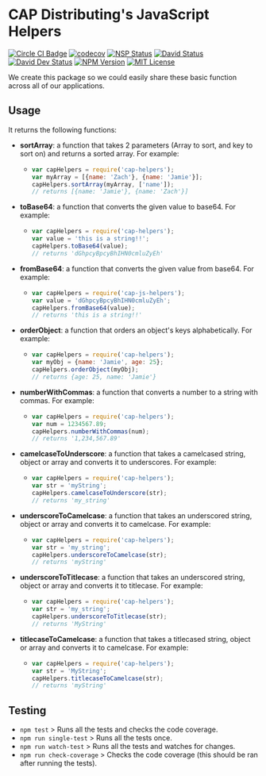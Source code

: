 # CAP Distributing's JavaScript Helpers

[![Circle CI Badge][circleci-badge]][circleci-link]
[![codecov][codecov-image]][codecov-link]
[![NSP Status][nsp-image]][nsp-link]
[![David Status][dependency-image]][dependency-link]
[![David Dev Status][dev-dependency-image]][dev-dependency-link]
[![NPM Version][npm-version-image]][npm-version-link]
[![MIT License][npm-license-image]][npm-license-link]

We create this package so we could easily share these basic function across all of our applications.


## Usage
It returns the following functions:
 * **sortArray**: a function that takes 2 parameters (Array to sort, and key to sort on) and returns a sorted array. For example:
    * ```js
      var capHelpers = require('cap-helpers');
      var myArray = [{name: 'Zach'}, {name: 'Jamie'}];
      capHelpers.sortArray(myArray, ['name']);
      // returns [{name: 'Jamie'}, {name: 'Zach'}]
      ```
 * **toBase64**: a function that converts the given value to base64. For example:
    * ```js
      var capHelpers = require('cap-helpers');
      var value = 'this is a string!!';
      capHelpers.toBase64(value);
      // returns 'dGhpcyBpcyBhIHN0cmluZyEh'
      ```
 * **fromBase64**: a function that converts the given value from base64. For example:
    * ```js
      var capHelpers = require('cap-js-helpers');
      var value = 'dGhpcyBpcyBhIHN0cmluZyEh';
      capHelpers.fromBase64(value);
      // returns 'this is a string!!'
      ```
 * **orderObject**: a function that orders an object's keys alphabetically. For example:
    * ```js
      var capHelpers = require('cap-helpers');
      var myObj = {name: 'Jamie', age: 25};
      capHelpers.orderObject(myObj);
      // returns {age: 25, name: 'Jamie'}
      ```
 * **numberWithCommas**: a function that converts a number to a string with commas. For example:
    * ```js
      var capHelpers = require('cap-helpers');
      var num = 1234567.89;
      capHelpers.numberWithCommas(num);
      // returns '1,234,567.89'
      ```
 * **camelcaseToUnderscore**: a function that takes a camelcased string, object or array and converts it to underscores. For example:
    * ```js
      var capHelpers = require('cap-helpers');
      var str = 'myString';
      capHelpers.camelcaseToUnderscore(str);
      // returns 'my_string'
      ```
 * **underscoreToCamelcase**: a function that takes an underscored string, object or array and converts it to camelcase. For example:
    * ```js
      var capHelpers = require('cap-helpers');
      var str = 'my_string';
      capHelpers.underscoreToCamelcase(str);
      // returns 'myString'
      ```
 * **underscoreToTitlecase**: a function that takes an underscored string, object or array and converts it to titlecase. For example:
    * ```js
      var capHelpers = require('cap-helpers');
      var str = 'my_string';
      capHelpers.underscoreToTitlecase(str);
      // returns 'MyString'
      ```
 * **titlecaseToCamelcase**: a function that takes a titlecased string, object or array and converts it to camelcase. For example:
    * ```js
      var capHelpers = require('cap-helpers');
      var str = 'MyString';
      capHelpers.titlecaseToCamelcase(str);
      // returns 'myString'
      ```


## Testing
 * `npm test` > Runs all the tests and checks the code coverage.
 * `npm run single-test` > Runs all the tests once.
 * `npm run watch-test` > Runs all the tests and watches for changes.
 * `npm run check-coverage` > Checks the code coverage (this should be ran after running the tests).


[npm-icon]: https://nodei.co/npm/cap-helpers.svg?downloads=true
[npm-icon-link]: https://npmjs.org/package/cap-helpers
[circleci-badge]: https://circleci.com/gh/CAPDistributing/cap-js-helpers/tree/master.svg?style=shield&circle-token=fc546828ed90fb71383094c3592cd34447ff0031
[circleci-link]: https://circleci.com/gh/CAPDistributing/cap-js-helpers
[codecov-image]: https://codecov.io/gh/CAPDistributing/cap-js-helpers/branch/master/graph/badge.svg
[codecov-link]: https://codecov.io/gh/CAPDistributing/cap-js-helpers
[nsp-image]: https://nodesecurity.io/orgs/cap-distributing/projects/e5a71ea6-f1a4-4c2d-8655-b1b6f444485c/badge
[nsp-link]: https://nodesecurity.io/orgs/cap-distributing/projects/e5a71ea6-f1a4-4c2d-8655-b1b6f444485c
[dependency-image]: https://david-dm.org/CAPDistributing/cap-js-helpers/status.svg
[dependency-link]: https://david-dm.org/CAPDistributing/cap-js-helpers
[dev-dependency-image]: https://david-dm.org/CAPDistributing/cap-js-helpers/dev-status.svg
[dev-dependency-link]: https://david-dm.org/CAPDistributing/cap-js-helpers?type=dev
[npm-version-image]: https://img.shields.io/npm/v/cap-helpers.svg
[npm-version-link]: https://www.npmjs.com/package/cap-helpers
[npm-downloads-image]: https://img.shields.io/npm/dm/cap-helpers.svg
[npm-downloads-link]: http://npm-stat.com/charts.html?package=cap-helpers&from=2018-03-01
[npm-license-image]: https://img.shields.io/npm/l/cap-helpers.svg
[npm-license-link]: LICENSE
[license-link]: http://opensource.org/licenses/MIT
